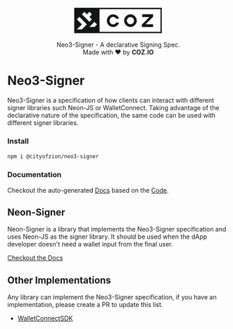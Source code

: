 <p align="center">
  <img
    src=".github/resources/images/coz.png"
    width="200px;">
</p>

<p align="center">
  Neo3-Signer - A declarative Signing Spec.
  <br/> Made with ❤ by <b>COZ.IO</b>
</p>

# Neo3-Signer
Neo3-Signer is a specification of how clients can interact with different signer libraries such Neon-JS or WalletConnect.
Taking advantage of the declarative nature of the specification, the same code can be used with different signer libraries.

### Install
```bash
npm i @cityofzion/neo3-signer
```

### Documentation
Checkout the auto-generated [Docs](https://htmlpreview.github.io/?https://raw.githubusercontent.com/CityOfZion/neo3-signer/master/packages/neo3-signer/docs/modules.html)
based on the [Code](packages/neo3-signer/src/index.ts).

## Neon-Signer
Neon-Signer is a library that implements the Neo3-Signer specification and uses Neon-JS as the signer library. It should be used when the dApp developer doesn't need a wallet input from the final user. 

[Checkout the Docs](packages/neon-signer/README.md)

## Other Implementations
Any library can implement the Neo3-Signer specification, if you have an implementation, please create a PR to update this list.

- [WalletConnectSDK](https://github.com/CityOfZion/wallet-connect-sdk)
